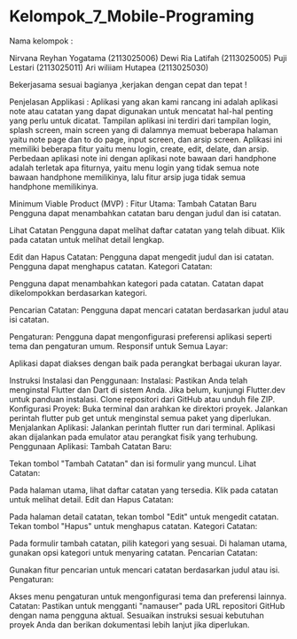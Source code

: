 # Kelompok_7_Mobile-Programing

Nama kelompok :

Nirvana Reyhan Yogatama (2113025006)
Dewi Ria Latifah        (2113025005)
Puji Lestari            (2113025011)
Ari wiliiam Hutapea     (2113025030)

Bekerjasama sesuai bagianya ,kerjakan dengan cepat dan tepat  !

Penjelasan Applikasi :
Aplikasi yang akan kami rancang ini adalah aplikasi note atau catatan yang dapat digunakan untuk mencatat hal-hal penting yang perlu untuk dicatat. Tampilan aplikasi ini terdiri dari tampilan login, splash screen, main screen yang di dalamnya memuat beberapa halaman yaitu note page dan to do page, input screen, dan arsip screen. Aplikasi ini memiliki beberapa fitur yaitu menu login, create, edit, delate, dan arsip. Perbedaan aplikasi note ini dengan aplikasi note bawaan dari handphone adalah terletak apa fiturnya, yaitu menu login yang tidak semua note bawaan handphone memilikinya, lalu fitur arsip juga tidak semua handphone memilikinya.

Minimum Viable Product (MVP) :
Fitur Utama:
Tambah Catatan Baru
Pengguna dapat menambahkan catatan baru dengan judul dan isi catatan.

Lihat Catatan
Pengguna dapat melihat daftar catatan yang telah dibuat.
Klik pada catatan untuk melihat detail lengkap.

Edit dan Hapus Catatan:
Pengguna dapat mengedit judul dan isi catatan.
Pengguna dapat menghapus catatan.
Kategori Catatan:

Pengguna dapat menambahkan kategori pada catatan.
Catatan dapat dikelompokkan berdasarkan kategori.

Pencarian Catatan:
Pengguna dapat mencari catatan berdasarkan judul atau isi catatan.

Pengaturan:
Pengguna dapat mengonfigurasi preferensi aplikasi seperti tema dan pengaturan umum.
Responsif untuk Semua Layar:

Aplikasi dapat diakses dengan baik pada perangkat berbagai ukuran layar.

Instruksi Instalasi dan Penggunaan:
Instalasi:
Pastikan Anda telah menginstal Flutter dan Dart di sistem Anda. Jika belum, kunjungi Flutter.dev untuk panduan instalasi.
Clone repositori dari GitHub atau unduh file ZIP.
Konfigurasi Proyek:
Buka terminal dan arahkan ke direktori proyek.
Jalankan perintah flutter pub get untuk menginstal semua paket yang diperlukan.
Menjalankan Aplikasi:
Jalankan perintah flutter run dari terminal.
Aplikasi akan dijalankan pada emulator atau perangkat fisik yang terhubung.
Penggunaan Aplikasi:
Tambah Catatan Baru:

Tekan tombol "Tambah Catatan" dan isi formulir yang muncul.
Lihat Catatan:

Pada halaman utama, lihat daftar catatan yang tersedia.
Klik pada catatan untuk melihat detail.
Edit dan Hapus Catatan:

Pada halaman detail catatan, tekan tombol "Edit" untuk mengedit catatan.
Tekan tombol "Hapus" untuk menghapus catatan.
Kategori Catatan:

Pada formulir tambah catatan, pilih kategori yang sesuai.
Di halaman utama, gunakan opsi kategori untuk menyaring catatan.
Pencarian Catatan:

Gunakan fitur pencarian untuk mencari catatan berdasarkan judul atau isi.
Pengaturan:

Akses menu pengaturan untuk mengonfigurasi tema dan preferensi lainnya.
Catatan:
Pastikan untuk mengganti "namauser" pada URL repositori GitHub dengan nama pengguna aktual.
Sesuaikan instruksi sesuai kebutuhan proyek Anda dan berikan dokumentasi lebih lanjut jika diperlukan.
